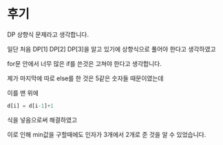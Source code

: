 # 후기

DP 상향식 문제라고 생각합니다.

일단 처음 DP[1] DP[2] DP[3]을 알고 있기에 상향식으로 풀어야 한다고 생각하였고

for문 안에서 너무 많은 if를 쓴것은 고쳐야 한다고 생각합니다.

제가 마지막에 따로 else를 한 것은 5같은 숫자들 때문이였는데

이를 맨 위에

```python
d[i] = d[i-1]+1
```

식을 넣음으로써 해결하였고

이로 인해 min값을 구할때에도 인자가 3개에서 2개로 준 것을 알 수 있었습니다.
